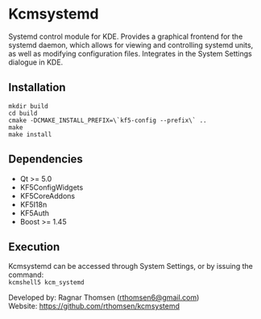Kcmsystemd
==========

Systemd control module for KDE. Provides a graphical frontend for the systemd 
daemon, which allows for viewing and controlling systemd units, as well as 
modifying configuration files.
Integrates in the System Settings dialogue in KDE.


Installation
------------
    mkdir build  
    cd build  
    cmake -DCMAKE_INSTALL_PREFIX=\`kf5-config --prefix\` ..  
    make  
    make install  


Dependencies
------------
*   Qt >= 5.0
*   KF5ConfigWidgets
*   KF5CoreAddons
*   KF5I18n
*   KF5Auth
*   Boost >= 1.45  


Execution
---------
Kcmsystemd can be accessed through System Settings, or by issuing the command:    
`kcmshell5 kcm_systemd`


Developed by: Ragnar Thomsen (rthomsen6@gmail.com)  
Website: https://github.com/rthomsen/kcmsystemd  
